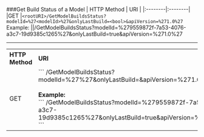###Get Build Status of a Model
| HTTP Method | URI |
|:--------|:--------|
|GET     |```<rootURI>/GetModelBuildsStatus?modelId=%27<modelId>%27&onlyLastBuild=<bool>&apiVersion=%271.0%27```	Example:
||<rootURI>/GetModelBuildsStatus?modelId=%279559872f-7a53-4076-a3c7-19d9385c1265%27&onlyLastBuild=true&apiVersion=%271.0%27

_ _ _

<table>
	<tr align="left">
    	<th>HTTP Method</th><th>URI</th>
    </tr>
    <tr>
    	<td>GET</td>
        <td>
```
<rootURI>/GetModelBuildsStatus?modelId=%27<modelId>%27&onlyLastBuild=<bool>&apiVersion=%271.0%27
```
<br><br><b>Example:</b><br>
```
<rootURI>/GetModelBuildsStatus?modelId=%279559872f-7a53-4076-a3c7-19d9385c1265%27&onlyLastBuild=true&apiVersion=%271.0%27
```

</td>
    </tr>
    
</table>
